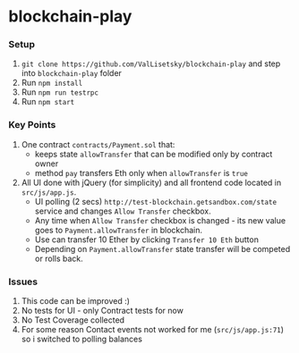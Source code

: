 # blockchain-play

### Setup
1. `git clone https://github.com/ValLisetsky/blockchain-play` and step into `blockchain-play` folder
2. Run `npm install`
3. Run `npm run testrpc`
4. Run `npm start`

### Key Points
1. One contract `contracts/Payment.sol` that:
    - keeps state `allowTransfer` that can be modified only by contract owner
    - method `pay` transfers Eth only when `allowTransfer` is `true`
2. All UI done with jQuery (for simplicity) and all frontend code located in `src/js/app.js`.
    - UI polling (2 secs) `http://test-blockchain.getsandbox.com/state` service and changes `Allow Transfer` checkbox.
    - Any time when `Allow Transfer` checkbox is changed - its new value goes to `Payment.allowTransfer` in blockchain.
    - Use can transfer 10 Ether by clicking `Transfer 10 Eth` button
    - Depending on `Payment.allowTransfer` state transfer will be competed or rolls back.

### Issues
1. This code can be improved :)
2. No tests for UI - only Contract tests for now
3. No Test Coverage collected
4. For some reason Contact events not worked for me (`src/js/app.js:71`) so i switched to polling balances